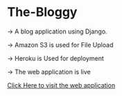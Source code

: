 # The-Bloggy
 -> A blog application using Django.
 
 -> Amazon S3 is used for File Upload
 
 -> Heroku is Used for deployment
 
 -> The web application is live
 
 [Click Here to visit the web application](https://blog-application-2.herokuapp.com/)
